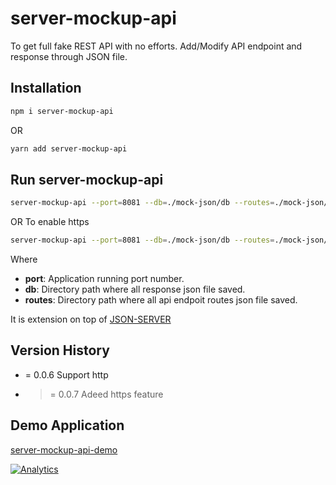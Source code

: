 # server-mockup-api

To get full fake REST API with no efforts. Add/Modify API endpoint and response through JSON file.

## Installation

```bash
npm i server-mockup-api
```

OR

```bash
yarn add server-mockup-api
```

## Run server-mockup-api

```bash
server-mockup-api --port=8081 --db=./mock-json/db --routes=./mock-json/routes --delayInResponse=0
```
OR
To enable https

```bash
server-mockup-api --port=8081 --db=./mock-json/db --routes=./mock-json/routes --delayInResponse=0  --enableHttps=true --cert=./RootCA.cert --key=./RootCA.key
```

Where

- **port**: Application running port number.
- **db**: Directory path where all response json file saved.
- **routes**: Directory path where all api endpoit routes json file saved.

It is extension on top of [JSON-SERVER](https://www.npmjs.com/package/json-server)

## Version History

- = 0.0.6 Support http
- >= 0.0.7 Adeed https feature

## Demo Application

[server-mockup-api-demo](https://github.com/prashantkoshta/server-mockup-api-demo#readme)

[![Analytics](https://ga-beacon.appspot.com/G-ZFJEZW08DP/chromeskel_a/readme)](https://www.npmjs.com/package/server-mockup-api)